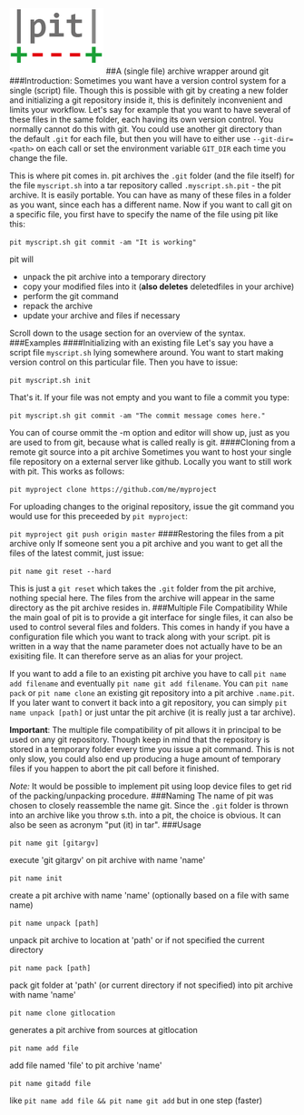 ![pit](pit_logo.png?raw=true)
##A (single file) archive wrapper around git
###Introduction:
Sometimes you want have a version control system for a single (script) file. Though this is possible with git by creating a new folder and initializing a git repository inside it, this is definitely inconvenient and limits your workflow.
Let's say for example that you want to have several of these files in the same folder, each having its own version control. You normally cannot do this with git. You could use another git directory than the default `.git` for each file, but then you will have to either use `--git-dir=<path>` on each call or set the environment variable `GIT_DIR` each time you change the file.

This is where pit comes in. pit archives the `.git` folder (and the file itself) for the file `myscript.sh` into a tar repository called `.myscript.sh.pit` - the pit archive. It is easily portable. You can have as many of these files in a folder as you want, since each has a different name.
Now if you want to call git on a specific file, you first have to specify the name of the file using pit like this:

`pit myscript.sh git commit -am "It is working" `

pit will

- unpack the pit archive into a temporary directory
- copy your modified files into it (**also deletes** deletedfiles in your archive)
- perform the git command
- repack the archive
- update your archive and files if necessary

Scroll down to the usage section for an overview of the syntax.
###Examples
####Initializing with an existing file
Let's say you have a script file `myscript.sh` lying somewhere around. You want to start making version control on this particular file. Then you have to issue:

`pit myscript.sh init`

That's it. If your file was not empty and you want to file a commit you type:

`pit myscript.sh git commit -am "The commit message comes here."`

You can of course ommit the -m option and editor will show up, just as you are used to from git, because what is called really is git.
####Cloning from a remote git source into a pit archive
Sometimes you want to host your single file repository on a external server like github. Locally you want to still work with pit. This works as follows:

`pit myproject clone https://github.com/me/myproject`

For uploading changes to the original repository, issue the git command you would use for this preceeded by `pit myproject`:

`pit myproject git push origin master`
####Restoring the files from a pit archive only
If someone sent you a pit archive and you want to get all the files of the latest commit, just issue:

`pit name git reset --hard`

This is just a `git reset` which takes the `.git` folder from the pit archive, nothing special here.
The files from the archive will appear in the same directory as the pit archive resides in.
###Multiple File Compatibility
While the main goal of pit is to provide a git interface for single files, it can also be used to control several files and folders. This comes in handy if you have a configuration file which you want to track along with your script. pit is written in a way that the name parameter does not actually have to be an exisiting file. It can therefore serve as an alias for your project.
 
If you want to add a file to an existing pit archive you have to call `pit name add filename` and eventually `pit name git add filename`. You can `pit name pack` or `pit name clone` an existing git repository into a pit archive `.name.pit`. If you later want to convert it back into a git repository, you can simply `pit name unpack [path]` or just untar the pit archive (it is really just a tar archive).

**Important**: The multiple file compatibility of pit allows it in principal to be used on any git repository. Though keep in mind that the repository is stored in a temporary folder every time you issue a pit command. This is not only slow, you could also end up producing a huge amount of temporary files if you happen to abort the pit call before it finished.

*Note:* It would be possible to implement pit using loop device files to get rid of the packing/unpacking procedure.
###Naming
The name of pit was chosen to closely reassemble the name git. Since the `.git` folder is thrown into an archive like you throw s.th. into a pit, the choice is obvious. It can also be seen as acronym "put (it) in tar".
###Usage

`pit name git [gitargv]`

execute 'git gitargv' on pit archive with name 'name'

`pit name init`

create a pit archive with name 'name' (optionally based on a file with same name)

`pit name unpack [path]`

unpack pit archive to location at 'path' or if not specified the current directory

`pit name pack [path]`

pack git folder at 'path' (or current directory if not specified) into pit archive with name 'name'

`pit name clone gitlocation`

generates a pit archive from sources at gitlocation

`pit name add file`

add file named 'file' to pit archive 'name'

`pit name gitadd file`

like `pit name add file && pit name git add` but in one step (faster)
